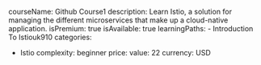   courseName: Github Course1
  description: Learn Istio, a solution for managing the different microservices that make up a cloud-native application.
  isPremium: true
  isAvailable: true
  learningPaths:
    - Introduction To Istiouk910
  categories:
  - Istio
  complexity: beginner
  price:
    value: 22
    currency: USD
